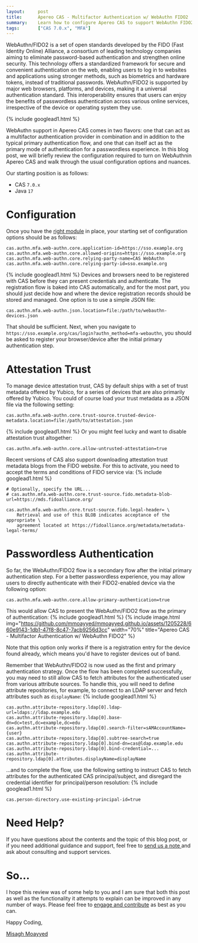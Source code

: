 ```yaml
---
layout:     post
title:      Apereo CAS - Multifactor Authentication w/ WebAuthn FIDO2
summary:    Learn how to configure Apereo CAS to support WebAuthn FIDO2 for multifactor and passwordless authentication scenarios.
tags:       ["CAS 7.0.x", "MFA"]
---
```


WebAuthn/FIDO2 is a set of open standards developed by the FIDO (Fast Identity Online) Alliance, a consortium of leading technology companies aiming to eliminate password-based authentication and strengthen online security. This technology offers a standardized framework for secure and convenient authentication on the web, enabling users to log in to websites and applications using stronger methods, such as biometrics and hardware tokens, instead of traditional passwords. WebAuthn/FIDO2 is supported by major web browsers, platforms, and devices, making it a universal authentication standard. This interoperability ensures that users can enjoy the benefits of passwordless authentication across various online services, irrespective of the device or operating system they use.

{% include googlead1.html %}

WebAuthn support in Apereo CAS comes in two flavors: one that can act as a multifactor authentication provider in combination and in addition to the typical primary authentication flow, and one that can itself act as the primary mode of authentication for a passwordless experience. In this blog post, we will briefly review the configuration required to turn on WebAuthnin Apereo CAS and walk through the usual configuration options and nuances.

Our starting position is as follows:

- CAS `7.0.x`
- Java `17`

# Configuration

Once you have the [right module](https://apereo.github.io/cas/development/mfa/FIDO2-WebAuthn-Authentication.html) in place, your starting set of configuration options should be as follows:

```properties
cas.authn.mfa.web-authn.core.application-id=https://sso.example.org
cas.authn.mfa.web-authn.core.allowed-origins=https://sso.example.org
cas.authn.mfa.web-authn.core.relying-party-name=CAS WebAuthn
cas.authn.mfa.web-authn.core.relying-party-id=sso.example.org
```
{% include googlead1.html  %}
Devices and browsers need to be registered with CAS before they can present credentials and authenticate. The registration flow is baked into CAS automatically, and for the most part, you should just decide how and where the device registration records should be stored and managed. One option is to use a simple JSON file:

```properties
cas.authn.mfa.web-authn.json.location=file:/path/to/webauthn-devices.json
```

That should be sufficient. Next, when you navigate to `https://sso.example.org/cas/login?authn_method=mfa-webauthn`, you should be asked to register your browser/device after the initial primary authentication step. 

# Attestation Trust

To manage device attestation trust, CAS by default ships with a set of trust metadata offered by Yubico, for a series of devices that are also primarily offered by Yubico. You could of course load your trust metadata as a JSON file via the following setting:

```properties
cas.authn.mfa.web-authn.core.trust-source.trusted-device-metadata.location=file:/path/to/attestation.json
```
{% include googlead1.html  %}
Or you might feel lucky and want to disable attestation trust altogether:

```properties
cas.authn.mfa.web-authn.core.allow-untrusted-attestation=true
```

Recent versions of CAS also support downloading attestation trust metadata blogs from the FIDO website. For this to activate, you need to accept the terms and conditions of FIDO service via:
{% include googlead1.html  %}
```properties
# Optionally, specify the URL...
# cas.authn.mfa.web-authn.core.trust-source.fido.metadata-blob-url=https://mds.fidoalliance.org/

cas.authn.mfa.web-authn.core.trust-source.fido.legal-header= \
    Retrieval and use of this BLOB indicates acceptance of the appropriate \
    agreement located at https://fidoalliance.org/metadata/metadata-legal-terms/
```

# Passwordless Authentication

So far, the WebAuthn/FIDO2 flow is a secondary flow after the initial primary authentication step. For a better passwordless experience, you may allow users to directly authenticate with their FIDO2-enabled device via the following option:

```properties
cas.authn.mfa.web-authn.core.allow-primary-authentication=true
```

This would allow CAS to present the WebAuthn/FIDO2 flow as the primary of authentication:
{% include googlead1.html  %}
{% include image.html img="https://github.com/mmoayyed/mmoayyed.github.io/assets/1205228/660e9143-1db1-47f8-8c47-7acb9256d3cc" width="70%" 
title="Apereo CAS - Multifactor Authentication w/ WebAuthn FIDO2" %}

Note that this option only works if there is a registration entry for the device found already, which means you'd have to register devices out of band. 

Remember that WebAuthn/FIDO2 is now used as the first and primary authentication strategy. Once the flow has been completed successfully, you may need to still allow CAS to fetch attributes for the authenticated user from various attribute sources. To handle this, you will need to define attribute repositories, for example, to connect to an LDAP server and fetch attributes such as `displayName`:
{% include googlead1.html  %}
```
cas.authn.attribute-repository.ldap[0].ldap-url=ldaps://ldap.example.edu
cas.authn.attribute-repository.ldap[0].base-dn=dc=test,dc=example,dc=edu
cas.authn.attribute-repository.ldap[0].search-filter=sAMAccountName={user}
cas.authn.attribute-repository.ldap[0].subtree-search=true
cas.authn.attribute-repository.ldap[0].bind-dn=cas@ldap.example.edu
cas.authn.attribute-repository.ldap[0].bind-credential=...
cas.authn.attribute-repository.ldap[0].attributes.displayName=displayName
```

...and to complete the flow, use the following setting to instruct CAS to fetch attributes for the authenticated CAS principal/subject, and disregard the credential identifier for principal/person resolution:
{% include googlead1.html  %}
```properties
cas.person-directory.use-existing-principal-id=true
```

# Need Help?

If you have questions about the contents and the topic of this blog post, or if you need additional guidance and support, feel free to [send us a note ](/#contact-section-header) and ask about consulting and support services.

# So...

I hope this review was of some help to you and I am sure that both this post as well as the functionality it attempts to explain can be improved in any number of ways. Please feel free to [engage and contribute][contribguide] as best as you can.

Happy Coding,

[Misagh Moayyed](https://fawnoos.com)

[contribguide]: https://apereo.github.io/cas/developer/Contributor-Guidelines.html